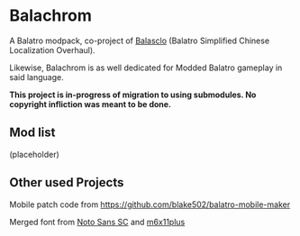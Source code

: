 # Balachrom
A Balatro modpack, co-project of [Balasclo](https://github.com/ChromaPIE/Balasclo) (Balatro Simplified Chinese Localization Overhaul).

Likewise, Balachrom is as well dedicated for Modded Balatro gameplay in said language.

**This project is in-progress of migration to using submodules. No copyright infliction was meant to be done.**

## Mod list
(placeholder)

## Other used Projects
Mobile patch code from https://github.com/blake502/balatro-mobile-maker

Merged font from [Noto Sans SC](https://github.com/notofonts/noto-cjk) and [m6x11plus](https://managore.itch.io/m6x11)
